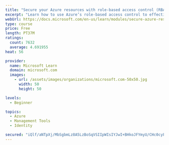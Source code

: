 ```yaml
---
title: "Secure your Azure resources with role-based access control (RBAC)"
excerpt: "Learn how to use Azure’s role-based access control to effectively manage your team’s access to Azure resources."
webUrl: https://docs.microsoft.com/en-us/learn/modules/secure-azure-resources-with-rbac/
type: course
price: Free
length: PT37M
ratings:
  count: 7632
  average: 4.691955
heat: 56

provider:
  name: Microsoft Learn
  domain: microsoft.com
  images:
    - url: /assets/images/organizations/microsoft.com-50x50.jpg
      width: 50
      height: 50

levels:
  - Beginner

topics:
  - Azure
  - Management Tools
  - Identity

secured: "iQlf/aNTpXj/MbSgbmLz8A5LzBoSqVSIIpWIsIYJwI+BHkoJFYmyU/CHc0cyFhZlwuSz22YsqMlEKGn+mh5Yy/IPLSq50NyIMkocfcLHwgFiiDqA3bmlMa6RHBGt0L3XjRWFucBLzGZBoFhWwUq3F3PLBFCooBx/Go/15VjzCTqMz6kaB008c04YWgHeYMV/xhgQHKnaTj4g7u+N0c2vmIt/O6jIazjCAYQ4Ywq/43ZhsD3NtwJSSjYYcHxi1Q+nCgH/Nv365dEic59u6YKNfu6wDjLqf9W9QVhcqU2TKx9tb6dBux7Hu3dasGSnd4hT5xPoM+ARbfGH5OaqyPT4HNJd4YNRrO6ZmadiWAYTNXPuJKbBlgDU8arYXHVXyldNfLRuLBA0I7b6+lANzG7rjXSCoz1a9G4s9TYIINERNjA=;TZBMnVUqoolPGBiL0Optag=="
---
```


